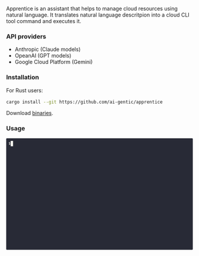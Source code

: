 Apprentice is an assistant that helps to manage cloud resources using natural language.
It translates natural language descritpion into a cloud CLI tool command and executes it.

### API providers

- Anthropic (Claude models)
- OpeanAI (GPT models)
- Google Cloud Platform (Gemini)

### Installation

For Rust users:

```bash
cargo install --git https://github.com/ai-gentic/apprentice
```

Download [binaries](https://github.com/ai-gentic/apprentice/releases).

### Usage

![apprentice --goal=gcp --model=gemini-1.5-pro-002 --model-provider=gcp --api-key=<your-key> --message="List all cloud sql instances"](doc/img.gif)
